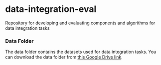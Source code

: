 # data-integration-eval
Repository for developing and evaluating components and algorithms for data integration tasks



### Data Folder
The data folder contains the datasets used for data integration tasks. You can download the data folder from [this Google Drive link](https://drive.google.com/drive/folders/19kCWQI0CWHs1ZW9RQEUSeK6nuXoA-5B7?usp=sharing).
